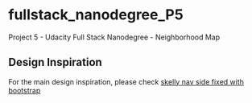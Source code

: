 # fullstack_nanodegree_P5
Project 5 - Udacity Full Stack Nanodegree - Neighborhood Map

## Design Inspiration
For the main design inspiration, please check [skelly nav side fixed with bootstrap](http://codeply.com/go/RmXlEZfi8z)